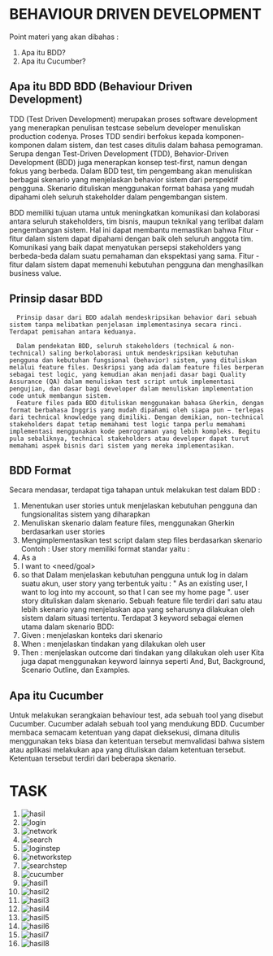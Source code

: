 # BEHAVIOUR DRIVEN DEVELOPMENT
  Point materi yang akan dibahas :
  1. Apa itu BDD?
  2. Apa itu Cucumber?


## Apa itu BDD BDD (Behaviour Driven Development)
   TDD (Test Driven Development) merupakan proses software development yang menerapkan penulisan testcase sebelum developer menuliskan production codenya. Proses TDD sendiri berfokus kepada komponen-komponen dalam sistem, dan test cases ditulis dalam bahasa pemograman. Serupa dengan Test-Driven Development (TDD), Behavior-Driven Development (BDD) juga menerapkan konsep test-first, namun dengan fokus yang berbeda. Dalam BDD test, tim pengembang akan menuliskan berbagai skenario yang menjelaskan behavior sistem dari perspektif pengguna. Skenario dituliskan menggunakan format bahasa yang mudah dipahami oleh seluruh stakeholder dalam pengembangan sistem.

   BDD memiliki tujuan utama untuk meningkatkan komunikasi dan kolaborasi antara seluruh stakeholders, tim bisnis, maupun teknikal yang terlibat dalam pengembangan sistem. Hal ini dapat membantu memastikan bahwa Fitur - fitur dalam sistem dapat dipahami dengan baik oleh seluruh anggota tim. Komunikasi yang baik dapat menyatukan persepsi stakeholders yang berbeda-beda dalam suatu pemahaman dan ekspektasi yang sama. Fitur - fitur dalam sistem dapat memenuhi kebutuhan pengguna dan menghasilkan business value.

   ## Prinsip dasar BDD 
      Prinsip dasar dari BDD adalah mendeskripsikan behavior dari sebuah sistem tanpa melibatkan penjelasan implementasinya secara rinci. Terdapat pemisahan antara keduanya.

      Dalam pendekatan BDD, seluruh stakeholders (technical & non-technical) saling berkolaborasi untuk mendeskripsikan kebutuhan pengguna dan kebutuhan fungsional (behavior) sistem, yang dituliskan melalui feature files. Deskripsi yang ada dalam feature files berperan sebagai test logic, yang kemudian akan menjadi dasar bagi Quality Assurance (QA) dalam menuliskan test script untuk implementasi pengujian, dan dasar bagi developer dalam menuliskan implementation code untuk membangun sistem.
      Feature files pada BDD dituliskan menggunakan bahasa Gherkin, dengan format berbahasa Inggris yang mudah dipahami oleh siapa pun — terlepas dari technical knowledge yang dimiliki. Dengan demikian, non-technical stakeholders dapat tetap memahami test logic tanpa perlu memahami implementasi menggunakan kode pemrograman yang lebih kompleks. Begitu pula sebaliknya, technical stakeholders atau developer dapat turut memahami aspek bisnis dari sistem yang mereka implementasikan.

## BDD Format
   Secara mendasar, terdapat tiga tahapan untuk melakukan test dalam BDD : 
   1. Menentukan user stories
      untuk menjelaskan kebutuhan pengguna dan fungsionalitas sistem yang diharapkan
   2. Menuliskan skenario
      dalam feature files, menggunakan Gherkin berdasarkan user stories
   3. Mengimplementasikan test script
      dalam step files berdasarkan skenario
   Contoh :
   User story memiliki format standar yaitu : 
   1. As a <role>
   2. I want to <need/goal>
   3. so that <why>
   Dalam menjelaskan kebutuhan pengguna untuk log in dalam suatu akun, user story yang terbentuk yaitu :
   " As an existing user, I want to log into my account, so that I can see my home page ".
   user story dituliskan dalam skenario. Sebuah feature file terdiri dari satu atau lebih skenario yang menjelaskan apa yang seharusnya dilakukan oleh sistem dalam situasi tertentu. Terdapat 3 keyword sebagai elemen utama dalam skenario BDD: 
   1. Given : menjelaskan konteks dari skenario
   2. When : menjelaskan tindakan yang dilakukan oleh user
   3. Then : menjelaskan outcome dari tindakan yang dilakukan oleh user
   Kita juga dapat menggunakan keyword lainnya seperti And, But, Background, Scenario Outline, dan Examples.

## Apa itu Cucumber 
   Untuk melakukan serangkaian behaviour test, ada sebuah tool yang disebut Cucumber. Cucumber adalah sebuah tool yang mendukung BDD. Cucumber membaca semacam ketentuan yang dapat dieksekusi, dimana ditulis menggunakan teks biasa dan ketentuan tersebut memvalidasi bahwa sistem atau aplikasi melakukan apa yang dituliskan dalam ketentuan tersebut. Ketentuan tersebut terdiri dari beberapa skenario.

# TASK
  1. ![hasil](./Screenshoots/ss1.png)
  2. ![login](./Screenshoots/scenario1.png)
  3. ![network](./Screenshoots/scenario2.png)
  4. ![search](./Screenshoots/scenario3.png)
  5. ![loginstep](./Screenshoots/step1.png)
  6. ![networkstep](./Screenshoots/step2.png)
  7. ![searchstep](./Screenshoots/step3.png)
  8. ![cucumber](./Screenshoots/cucumber.png)
  9. ![hasil1](./Screenshoots/hasil1.png)
  10. ![hasil2](./Screenshoots/hasil2.png)
  11. ![hasil3](./Screenshoots/hasil3.png)
  12. ![hasil4](./Screenshoots/hasil4.png)
  13. ![hasil5](./Screenshoots/hasil5.png)
  14. ![hasil6](./Screenshoots/hasil6.png)
  15. ![hasil7](./Screenshoots/hasil7.png)
  16. ![hasil8](./Screenshoots/hasil8.png)

